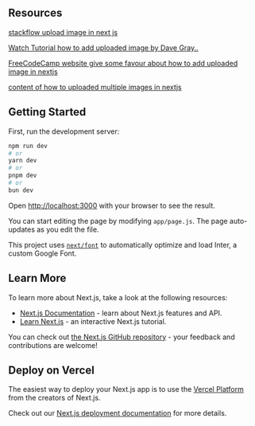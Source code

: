 
## Resources

[stackflow upload image in next js](https://stackoverflow.com/questions/72663673/how-do-i-get-uploaded-image-in-next-js-and-save-i)

[Watch Tutorial how to add uploaded image by Dave Gray..](https://www.youtube.com/watch?v=OyxDGWgNJMc)

[FreeCodeCamp website give some favour about how to add uploaded image in nextjs](https://www.freecodecamp.org/news/how-to-upload-crop-resize-images-in-the-browser-in-nextjs/)

[content of how to uploaded multiple images in nextjs](https://www.myselfrakib.com/blog/upload-multiple-image-and-preview-on-react.js)
## Getting Started

First, run the development server:

```bash
npm run dev
# or
yarn dev
# or
pnpm dev
# or
bun dev
```

Open [http://localhost:3000](http://localhost:3000) with your browser to see the result.

You can start editing the page by modifying `app/page.js`. The page auto-updates as you edit the file.

This project uses [`next/font`](https://nextjs.org/docs/basic-features/font-optimization) to automatically optimize and load Inter, a custom Google Font.

## Learn More

To learn more about Next.js, take a look at the following resources:

- [Next.js Documentation](https://nextjs.org/docs) - learn about Next.js features and API.
- [Learn Next.js](https://nextjs.org/learn) - an interactive Next.js tutorial.

You can check out [the Next.js GitHub repository](https://github.com/vercel/next.js/) - your feedback and contributions are welcome!

## Deploy on Vercel

The easiest way to deploy your Next.js app is to use the [Vercel Platform](https://vercel.com/new?utm_medium=default-template&filter=next.js&utm_source=create-next-app&utm_campaign=create-next-app-readme) from the creators of Next.js.

Check out our [Next.js deployment documentation](https://nextjs.org/docs/deployment) for more details.
